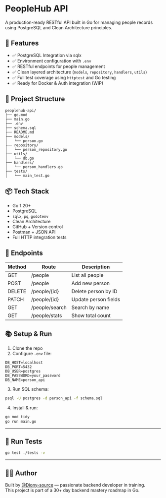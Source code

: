 # PeopleHub API

A production-ready RESTful API built in Go for managing people records using PostgreSQL and Clean Architecture principles.

## 🔧 Features

- ✅ PostgreSQL Integration via sqlx
- ✅ Environment configuration with `.env`
- ✅ RESTful endpoints for people management
- ✅ Clean layered architecture (`models`, `repository`, `handlers`, `utils`)
- ✅ Full test coverage using `httptest` and Go testing
- ✅ Ready for Docker & Auth integration (WIP)

## 📁 Project Structure

```
peoplehub-api/
├── go.mod
├── main.go
├── .env
├── schema.sql
├── README.md
├── models/
│   └── person.go
├── repository/
│   └── person_repository.go
├── utils/
│   └── db.go
├── handlers/
│   └── person_handlers.go
├── tests/
│   └── main_test.go
```

## 📦 Tech Stack

- Go 1.20+
- PostgreSQL
- `sqlx`, `pq`, `godotenv`
- Clean Architecture
- GitHub + Version control
- Postman + JSON API
- Full HTTP integration tests

## 🚀 Endpoints

| Method | Route              | Description             |
|--------|--------------------|-------------------------|
| GET    | /people            | List all people         |
| POST   | /people            | Add new person          |
| DELETE | /people/{id}       | Delete person by ID     |
| PATCH  | /people/{id}       | Update person fields    |
| GET    | /people/search     | Search by name          |
| GET    | /people/stats      | Show total count        |

## 📚 Setup & Run

1. Clone the repo  
2. Configure `.env` file:
```env
DB_HOST=localhost
DB_PORT=5432
DB_USER=postgres
DB_PASSWORD=your_password
DB_NAME=person_api
```

3. Run SQL schema:
```bash
psql -U postgres -d person_api -f schema.sql
```

4. Install & run:
```bash
go mod tidy
go run main.go
```

---

## 🧪 Run Tests

```bash
go test ./tests -v
```

---

## 👨‍💻 Author

Built by [@Diony-source](https://github.com/Diony-source) — passionate backend developer in training.  
This project is part of a 30+ day backend mastery roadmap in Go.
